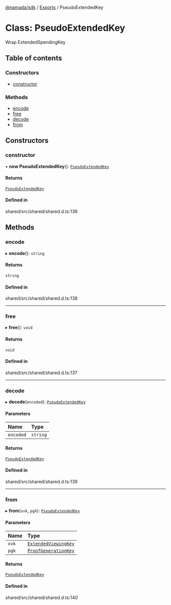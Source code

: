 [@namada/sdk](../README.md) / [Exports](../modules.md) / PseudoExtendedKey

# Class: PseudoExtendedKey

Wrap ExtendedSpendingKey

## Table of contents

### Constructors

- [constructor](PseudoExtendedKey.md#constructor)

### Methods

- [encode](PseudoExtendedKey.md#encode)
- [free](PseudoExtendedKey.md#free)
- [decode](PseudoExtendedKey.md#decode)
- [from](PseudoExtendedKey.md#from)

## Constructors

### constructor

• **new PseudoExtendedKey**(): [`PseudoExtendedKey`](PseudoExtendedKey.md)

#### Returns

[`PseudoExtendedKey`](PseudoExtendedKey.md)

#### Defined in

shared/src/shared/shared.d.ts:136

## Methods

### encode

▸ **encode**(): `string`

#### Returns

`string`

#### Defined in

shared/src/shared/shared.d.ts:138

___

### free

▸ **free**(): `void`

#### Returns

`void`

#### Defined in

shared/src/shared/shared.d.ts:137

___

### decode

▸ **decode**(`encoded`): [`PseudoExtendedKey`](PseudoExtendedKey.md)

#### Parameters

| Name | Type |
| :------ | :------ |
| `encoded` | `string` |

#### Returns

[`PseudoExtendedKey`](PseudoExtendedKey.md)

#### Defined in

shared/src/shared/shared.d.ts:139

___

### from

▸ **from**(`xvk`, `pgk`): [`PseudoExtendedKey`](PseudoExtendedKey.md)

#### Parameters

| Name | Type |
| :------ | :------ |
| `xvk` | [`ExtendedViewingKey`](ExtendedViewingKey.md) |
| `pgk` | [`ProofGenerationKey`](ProofGenerationKey.md) |

#### Returns

[`PseudoExtendedKey`](PseudoExtendedKey.md)

#### Defined in

shared/src/shared/shared.d.ts:140
